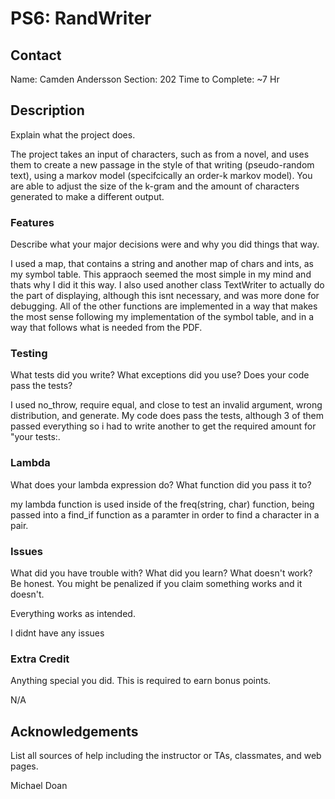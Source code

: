 # PS6: RandWriter

## Contact
Name: Camden Andersson
Section: 202
Time to Complete: ~7 Hr


## Description
Explain what the project does.

The project takes an input of characters, such as from a novel, and uses them to create a new passage in the style of that writing (pseudo-random text), using a markov model (specifcically an order-k markov model). You are able to adjust the size of the k-gram and the amount of characters generated to make a different output.

### Features
Describe what your major decisions were and why you did things that way.

I used a map, that contains a string and another map of chars and ints, as my symbol table. This appraoch seemed the most simple in my mind and thats why I did it this way. I also used another class TextWriter to actually do the part of displaying, although this isnt necessary, and was more done for debugging. All of the other functions are implemented in a way that makes the most sense following my implementation of the symbol table, and in a way that follows what is needed from the PDF.

### Testing
What tests did you write?  What exceptions did you use?  Does your code pass the tests?

I used no_throw, require equal, and close to test an invalid argument, wrong distribution, and generate. My code does pass the tests, although 3 of them passed everything so i had to write another to get the required amount for "your tests:.

### Lambda
What does your lambda expression do?  What function did you pass it to?

my lambda function is used inside of the freq(string, char) function, being passed into a find_if function as a paramter in order to find a character in a pair.

### Issues
What did you have trouble with?  What did you learn?  What doesn't work?  Be honest.  You might be penalized if you claim something works and it doesn't.

Everything works as intended.

I didnt have any issues
### Extra Credit
Anything special you did.  This is required to earn bonus points.

N/A

## Acknowledgements
List all sources of help including the instructor or TAs, classmates, and web pages.

Michael Doan
